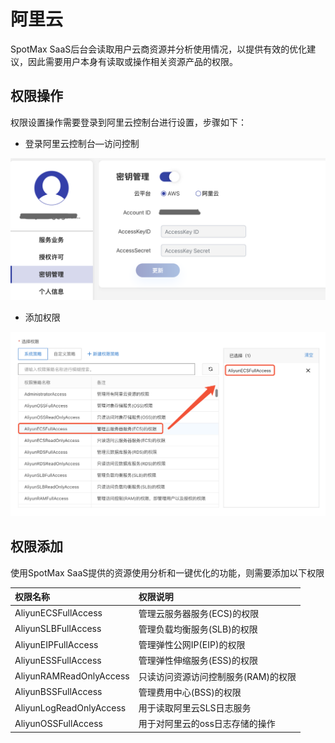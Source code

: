 # 阿里云

SpotMax SaaS后台会读取用户云商资源并分析使用情况，以提供有效的优化建议，因此需要用户本身有读取或操作相关资源产品的权限。

## 权限操作

权限设置操作需要登录到阿里云控制台进行设置，步骤如下：

* 登录阿里云控制台—访问控制

![](../../.gitbook/assets/image%20%28135%29.png)

* 添加权限

![&#x914D;&#x7F6E;&#x7B56;&#x7565;](../../.gitbook/assets/image%20%28153%29.png)

## 权限添加

使用SpotMax SaaS提供的资源使用分析和一键优化的功能，则需要添加以下权限

| 权限名称 | 权限说明 |
| :--- | :--- |
| AliyunECSFullAccess | 管理云服务器服务\(ECS\)的权限 |
| AliyunSLBFullAccess | 管理负载均衡服务\(SLB\)的权限 |
| AliyunEIPFullAccess | 管理弹性公网IP\(EIP\)的权限 |
| AliyunESSFullAccess | 管理弹性伸缩服务\(ESS\)的权限 |
| AliyunRAMReadOnlyAccess | 只读访问资源访问控制服务\(RAM\)的权限 |
| AliyunBSSFullAccess | 管理费用中心\(BSS\)的权限 |
| AliyunLogReadOnlyAccess | 用于读取阿里云SLS日志服务 |
| AliyunOSSFullAccess | 用于对阿里云的oss日志存储的操作 |



